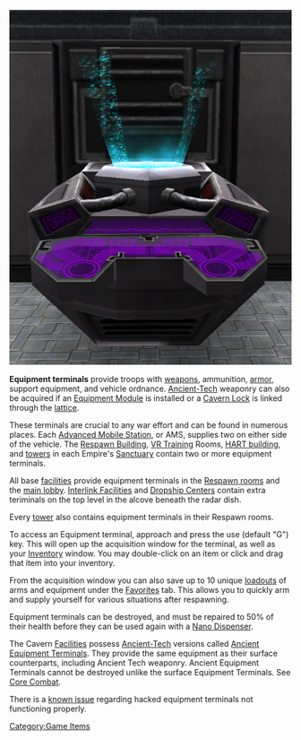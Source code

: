 ![](images/Equip_Term.jpg "Equip_Term.jpg")

**Equipment terminals** provide troops with
[weapons](Weapons_Index.md), ammunition,
[armor](Armor_Index.md), support equipment, and vehicle
ordnance. [Ancient-Tech](Ancient_Technology.md) weaponry can also be
acquired if an [Equipment Module](Equipment_Module.md) is
installed or a [Cavern Lock](Cavern_Lock.md) is linked through
the [lattice](Lattice.md).

These terminals are crucial to any war effort and can be found in
numerous places. Each [Advanced Mobile
Station](Advanced_Mobile_Station.md), or AMS, supplies two on
either side of the vehicle. The [Respawn
Building](Respawn_Building.md), [VR
Training](VR_Training.md) Rooms, [HART
building](HART_building.md), and [towers](Towers.md) in
each Empire's [Sanctuary](Sanctuary.md) contain two or more
equipment terminals.

All base [facilities](Facilities.md) provide equipment terminals
in the [Respawn rooms](Spawn_Room.md) and the [main
lobby](main_lobby.md). [Interlink
Facilities](Interlink.md) and [Dropship
Centers](Dropship_Center.md) contain extra teriminals on the top
level in the alcove beneath the radar dish.

Every [tower](Towers.md) also contains equipment terminals in
their Respawn rooms.

To access an Equipment terminal, approach and press the use (default
"G") key. This will open up the acquisition window for the terminal, as
well as your [Inventory](Inventory.md) window. You may
double-click on an item or click and drag that item into your inventory.

From the acquisition window you can also save up to 10 unique
[loadouts](Loadout.md) of arms and equipment under the
[Favorites](Favorites.md) tab. This allows you to quickly arm
and supply yourself for various situations after respawning.

Equipment terminals can be destroyed, and must be repaired to 50% of
their health before they can be used again with a [Nano
Dispenser](Nano_Dispenser.md).

The Cavern [Facilities](Facilities.md) possess
[Ancient-Tech](Ancient_Technology.md) versions called [Ancient
Equipment Terminals](Ancient_Equipment_Terminal.md). They
provide the same equipment as their surface counterparts, including
Ancient Tech weaponry. Ancient Equipment Terminals cannot be destroyed
unlike the surface Equipment Terminals. See [Core
Combat](Core_Combat.md).

There is a [known issue](Known_Issues.md) regarding hacked
equipment terminals not functioning properly.

[Category:Game Items](Category:Game_Items.md)
